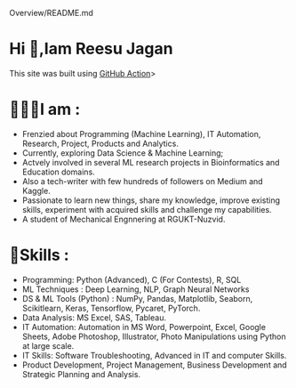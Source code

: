 Overview/README.md

# Hi 👋,Iam Reesu Jagan

This site was built using [GitHub Action](https://codejay12.github.io)>

# 👨🏻‍💻I am :
* Frenzied about Programming (Machine Learning), IT Automation, Research, Project, Products and Analytics.
* Currently, exploring Data Science & Machine Learning;
* Actvely involved in several ML research projects in Bioinformatics and Education domains.
* Also a tech-writer with few hundreds of followers on Medium and Kaggle.
* Passionate to learn new things, share my knowledge, improve existing skills, experiment with acquired skills and challenge my capabilities.
* A student of Mechanical Engnnering at RGUKT-Nuzvid.


# 🎯Skills :
* Programming: Python (Advanced), C (For Contests), R, SQL
* ML Techniques : Deep Learning, NLP, Graph Neural Networks
* DS & ML Tools (Python) : NumPy, Pandas, Matplotlib, Seaborn, Scikitlearn, Keras, Tensorflow, Pycaret, PyTorch.
* Data Analysis: MS Excel, SAS, Tableau.
* IT Automation: Automation in MS Word, Powerpoint, Excel, Google Sheets, Adobe Photoshop, Illustrator, Photo Manipulations using Python at large scale.
* IT Skills: Software Troubleshooting, Advanced in IT and computer Skills.
* Product Development, Project Management, Business Development and Strategic Planning and Analysis.


